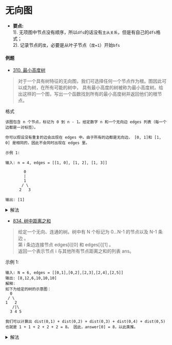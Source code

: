 # 无向图
- **要点:**     
1). 无项图中节点没有顺序，所以`dfs`的话没有`主从关系`，但是有自己的`dfs`格式；     
2). 记录节点的`度`，必要是从叶子节点（`度=1`）开始`bfs`

#### 例题

- [310. 最小高度树](https://leetcode-cn.com/problems/minimum-height-trees/)
> 对于一个具有树特征的无向图，我们可选择任何一个节点作为根。图因此可以成为树，在所有可能的树中，
> 具有最小高度的树被称为最小高度树。给出这样的一个图，写出一个函数找到所有的最小高度树并返回他们的根节点。

格式
```shell
该图包含 n 个节点，标记为 0 到 n - 1。给定数字 n 和一个无向边 edges 列表（每一个边都是一对标签）。

你可以假设没有重复的边会出现在 edges 中。由于所有的边都是无向边， [0, 1]和 [1, 0] 是相同的，因此不会同时出现在 edges 里。

示例 1:

输入: n = 4, edges = [[1, 0], [1, 2], [1, 3]]

        0
        |
        1
       / \
      2   3 

输出: [1]
```

<details>
    <summary>解法</summary>
    
```python3
class Solution:
    def findMinHeightTrees(self, n: int, edges: List[List[int]]) -> List[int]:
        # 画图，刻画所有节点的连接关系
        graph = collections.defaultdict(list)
        # 求每个节点的“度”，即和周围连接的节点个数
        degree = [0] * n
        for x, y in edges:
            graph[x].append(y)
            graph[y].append(x)
            degree[x] += 1
            degree[y] += 1
        # 叶子节点，bfs从最外层的叶子节点开始一层一层地“消减”
        leaves = [i for i in range(n) if len(graph[i]) == 1] if n > 1 else [0]
        leaves_nxt = []
        rst = n
        # 当且仅当“消减”到只有1或2个节点的时候，则是剩下的节点是“最小高度树”的根
        while rst > 2:
            # 减掉当前层的所有叶子节点的数目
            rst -= len(leaves)
            for i in leaves:
                degree[i] = 0
                for con in graph[i]:
                    if degree[con] > 0:
                        # 因为con连接的叶子节点已经被“消减”，故con的“度”也应该减少1
                        degree[con] -= 1
                        if degree[con] == 1:
                            leaves_nxt.append(con)
            leaves, leaves_nxt = leaves_nxt, []
        return leaves
```
</details>


- [834. 树中距离之和](https://leetcode-cn.com/problems/sum-of-distances-in-tree/)
> 给定一个无向、连通的树。树中有 N 个标记为 0...N-1 的节点以及 N-1 条边 。   
第 i 条边连接节点 edges[i][0] 和 edges[i][1] 。    
返回一个表示节点 i 与其他所有节点距离之和的列表 ans。

示例 1:
```
输入: N = 6, edges = [[0,1],[0,2],[2,3],[2,4],[2,5]]
输出: [8,12,6,10,10,10]
解释: 
如下为给定的树的示意图：
  0
 / \
1   2
   /|\
  3 4 5

我们可以计算出 dist(0,1) + dist(0,2) + dist(0,3) + dist(0,4) + dist(0,5) 
也就是 1 + 1 + 2 + 2 + 2 = 8。 因此，answer[0] = 8，以此类推。
```

<details>
    <summary>解法</summary>

```python3 
"""
这道题的关键点在于找到两个相邻节点间的关系。
将问题拆分：对于两个相邻节点A和B，将树拆分为两个子树，根节点分别为A和B。
A节点到其他所有节点的距离和
ans(A) = A子树中所有节点到A节点的距离和sum(A) + 
	B子树中所有节点到B节点的距离和sum(B) + 
	B子树的大小cnt(B);
同理，ans(B) = sum(B) + sum(A) + cnt(A)。

由此我们得到：
ans(A) = sum(A) + sum(B) + cnt(B);
ans(B) = sum(B) + sum(A) + cnt(A);

则，两个相邻接点的解之间的关系为：ans(A) = ans(B) - cnt(A) + cnt(B) = ans(B) - cnt(A) + (N - cnt(A));
因此，对于根节点root的任意子节点child，ans(child) = ans(root) - cnt(child) + N - cnt(child);

得到root的答案就可以DFS递归得到其他所有节点的答案。（这里需要一个DFS）
那么，剩下的问题就是解决root的距离和就可以了。
我们一般想到DFS，根节点的距离和S = Σ s[i] + cnt[i];其中，s[i]为root的某子节点i到其子节点的距离和，
cnt[i]为子节点i的大小。（这里也需要一个DFS）

"""
class Solution(object):
    def sumOfDistancesInTree(self, N, edges):
        graph = collections.defaultdict(set)
        for u, v in edges:
            graph[u].add(v)
            graph[v].add(u)

        count = [1] * N
        ans = [0] * N
	# 求根节点的距离之和ans[root]
        def dfs(root = 0, parent = None):
            for child in graph[root]:
                if child != parent:
                    dfs(child, root)
                    count[root] += count[child]
                    ans[root] += ans[child] + count[child]
	# 递归地求根节点下的子节点距离之和
        def dfs2(root = 0, parent = None):
            for child in graph[root]:
                if child != parent:
                    ans[child] = ans[root] - count[child] + N - count[child]
                    dfs2(child, root)

        dfs()
        dfs2()
        return ans
```
</details>

